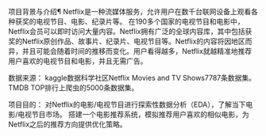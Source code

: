 项目背景与介绍¶
Netflix是一种流媒体服务，允许用户在数千台联网设备上观看各种获奖的电视节目、电影、纪录片等。 在190多个国家的电视节目和电影中，Netflix会员可以即时访问大量内容。Netflix拥有广泛的全球内容库，其中包括获奖的Netflix原创作品、故事片、纪录片、电视节目等。Netflix的内容将因地区而异，并且可能会随着时间的推移而变化。用户看得越多，Netflix就越精准地推荐用户喜欢的电视节目和电影，并且无需广告。

数据来源：
kaggle数据科学社区Netflix Movies and TV Shows7787条数据集。
TMDB TOP排行上爬虫的5000条数据集。

项目目的：
对Netflix的电影/电视节目进行探索性数据分析（EDA），了解当下电影/电视节目市场。
搭建一个电影推荐系统，模拟推荐用户喜欢的相似电影，为Netflix之后的推荐方向提供优化策略。
